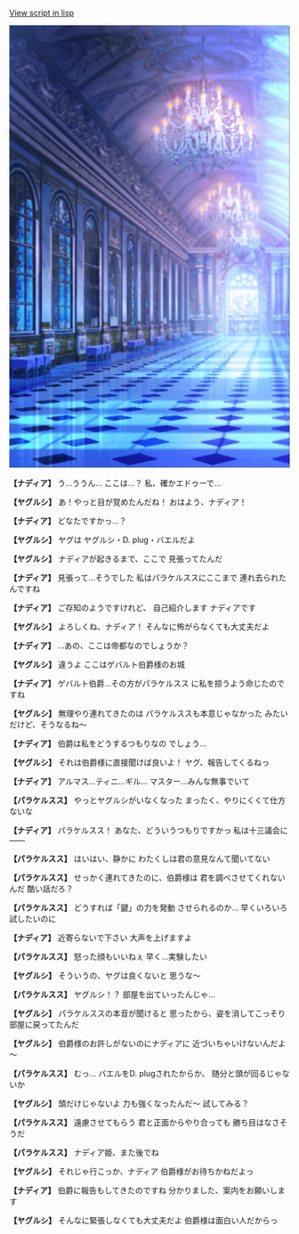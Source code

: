[View script in lisp](../scripts/100303010.txt)

![mamon_room.png](../images/backgrounds/mamon_room.png)

**【ナディア】**
う…ううん…
ここは…？
私、確かエドゥーで…

**【ヤグルシ】**
あ！やっと目が覚めたんだね！
おはよう、ナディア！

**【ナディア】**
どなたですかっ…？

**【ヤグルシ】**
ヤグは
ヤグルシ・D. plug・バエルだよ

**【ヤグルシ】**
ナディアが起きるまで、ここで
見張ってたんだ

**【ナディア】**
見張って…そうでした
私はパラケルススにここまで
連れ去られたんですね

**【ナディア】**
ご存知のようですけれど、
自己紹介します
ナディアです

**【ヤグルシ】**
よろしくね、ナディア！
そんなに怖がらなくても大丈夫だよ

**【ナディア】**
…あの、ここは帝都なのでしょうか？

**【ヤグルシ】**
違うよ
ここはゲバルト伯爵様のお城

**【ナディア】**
ゲバルト伯爵…その方がパラケルスス
に私を掠うよう命じたのですね

**【ヤグルシ】**
無理やり連れてきたのは
パラケルススも本意じゃなかった
みたいだけど、そうなるね～

**【ナディア】**
伯爵は私をどうするつもりなの
でしょう…

**【ヤグルシ】**
それは伯爵様に直接聞けば良いよ！
ヤグ、報告してくるねっ

**【ナディア】**
アルマス…ティニ…ギル…
マスター…みんな無事でいて

**【パラケルスス】**
やっとヤグルシがいなくなった
まったく、やりにくくて仕方ないな

**【ナディア】**
パラケルスス！
あなた、どういうつもりですかっ
私は十三議会に――

**【パラケルスス】**
はいはい、静かに
わたくしは君の意見なんて聞いてない

**【パラケルスス】**
せっかく連れてきたのに、伯爵様は
君を調べさせてくれないんだ
酷い話だろ？

**【パラケルスス】**
どうすれば「鍵」の力を発動
させられるのか…
早くいろいろ試したいのに

**【ナディア】**
近寄らないで下さい
大声を上げますよ

**【パラケルスス】**
怒った顔もいいねぇ
早く…実験したい

**【ヤグルシ】**
そういうの、ヤグは良くないと
思うな～

**【パラケルスス】**
ヤグルシ！？
部屋を出ていったんじゃ…

**【ヤグルシ】**
パラケルススの本音が聞けると
思ったから、姿を消してこっそり
部屋に戻ってたんだ

**【ヤグルシ】**
伯爵様のお許しがないのにナディアに
近づいちゃいけないんだよ～

**【パラケルスス】**
むっ…
バエルをD. plugされたからか、
随分と頭が回るじゃないか

**【ヤグルシ】**
頭だけじゃないよ
力も強くなったんだ～
試してみる？

**【パラケルスス】**
遠慮させてもらう
君と正面からやり合っても
勝ち目はなさそうだ

**【パラケルスス】**
ナディア姫、また後でね

**【ヤグルシ】**
それじゃ行こっか、ナディア
伯爵様がお待ちかねだよっ

**【ナディア】**
伯爵に報告もしてきたのですね
分かりました、案内をお願いします

**【ヤグルシ】**
そんなに緊張しなくても大丈夫だよ
伯爵様は面白い人だからっ
